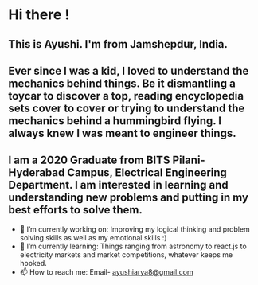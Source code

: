 # Hi there !

## This is Ayushi. I'm from Jamshepdur, India. 
## Ever since I was a kid, I loved to understand the mechanics behind things. Be it dismantling a toycar to discover a top, reading encyclopedia sets cover to cover or trying to understand the mechanics behind a hummingbird flying. I always knew I was meant to engineer things.
## I am a 2020 Graduate from BITS Pilani-Hyderabad Campus, Electrical Engineering Department. I am interested in learning and understanding new problems and putting in my best efforts to solve them.

- 🔭 I’m currently working on: Improving my logical thinking and problem solving skills as well as my emotional skills :) 
- 🌱 I’m currently learning: Things ranging from astronomy to react.js to electricity markets and market competitions, whatever keeps me hooked. 
- 📫 How to reach me: Email- ayushiarya8@gmail.com
